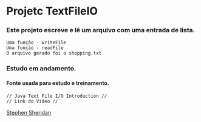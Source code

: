# Projetc TextFileIO

### Este projeto escreve e lê um arquivo com uma entrada de lista.

    Uma função - writeFile
    Uma função - readFile
    O arquivo gerado foi o shopping.txt


### Estudo em andamento.

#### Fonte usada para estudo e treinamento.

    // Java Text File I/O Introduction //
    // Link do Video //

[Stephen Sheridan]( https://www.youtube.com/watch?v=yO_ctH4mEk4&ab_channel=StephenSheridan)